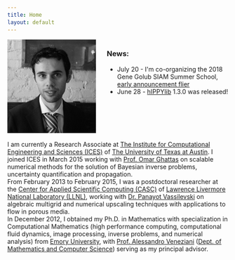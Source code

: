 ```yaml
---
title: Home
layout: default
---
```


<div id="twosided">
<div id="left" style="float: left; max-width: 40%; border: 10px"> 
    <img src="images/profile.jpg" />
</div>
<div id="right" style="float: right; max-width: 55%">
<h3>News:</h3>
<ul>
<li> July 20 - I'm co-organizing the 2018 Gene Golub SIAM Summer School, <br> <a href="http://math.nyu.edu/~stadler/GGSS18">early announcement flier</a></li>
<li> June 28 - <a href="https://hippylib.github.io">hIPPYlib</a> 1.3.0 was released! </li>
</ul>
</div>
</div>
<div id="clearer" style="clear: both"> </div>

I am currently a Research Associate at [The Institute for Computational Engineering and Sciences (ICES)](http://ices.utexas.edu/) of [The University of Texas at Austin](http://utexas.edu/).
I joined ICES in March 2015 working with [Prof. Omar Ghattas](http://users.ices.utexas.edu/~omar) on scalable numerical methods for the solution of Bayesian inverse problems, uncertainty quantification and propagation.<br>
From February 2013 to February 2015, I was a postdoctoral researcher at the [Center for Applied Scientific Computing (CASC)](http://computation.llnl.gov/casc/) of
[Lawrence Livermore National Laboratory (LLNL)](https://llnl.gov/), working with [Dr. Panayot Vassilevski](http://people.llnl.gov/vassilevski1) on algebraic multigrid and numerical upscaling techniques with applications to flow in porous media.<br>
In December 2012, I obtained my Ph.D. in Mathematics with specialization in Computational Mathematics (high performance computing, computational fluid dynamics, image processing,
inverse problems, and numerical analysis) from [Emory University](http://emory.edu/), with [Prof. Alessandro Veneziani](http://mathcs.emory.edu/~ale)
([Dept. of Mathematics and Computer Science](http://www.mathcs.emory.edu/)) serving as my principal advisor.

